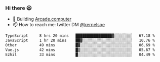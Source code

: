 ### Hi there 😃

- 🔨 Building [Arcade.computer](https://arcade.computer)
- 📫 How to reach me: twitter DM [@kernelsoe](https://twitter.com/kernelsoe)

<!--START_SECTION:waka-->

```txt
TypeScript     8 hrs 20 mins   ████████████████▓░░░░░░░░   67.18 %
JavaScript     1 hr 20 mins    ██▓░░░░░░░░░░░░░░░░░░░░░░   10.76 %
Other          49 mins         █▓░░░░░░░░░░░░░░░░░░░░░░░   06.69 %
Vue.js         42 mins         █▒░░░░░░░░░░░░░░░░░░░░░░░   05.67 %
Ezhil          33 mins         █░░░░░░░░░░░░░░░░░░░░░░░░   04.49 %
```

<!--END_SECTION:waka-->
